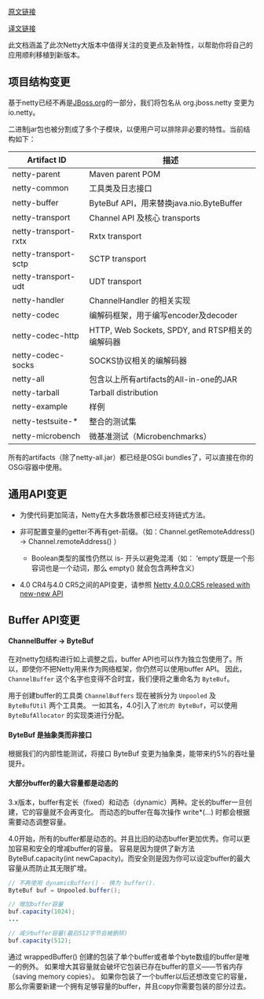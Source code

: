 
[原文链接](https://netty.io/wiki/new-and-noteworthy-in-4.0.html)

[译文链接](http://ifeve.com/netty-4-0-new/)

此文档涵盖了此次Netty大版本中值得关注的变更点及新特性，以帮助你将自己的应用顺利移植到新版本。

## 项目结构变更

基于netty已经不再是[JBoss.org](http://netty.io/news/2011/11/04/new-web-site.html)的一部分，我们将包名从 org.jboss.netty 变更为 io.netty。

二进制jar包也被分割成了多个子模块，以便用户可以排除非必要的特性。当前结构如下：

Artifact ID | 描述 
 --- | --- 
netty-parent |	Maven parent POM
netty-common |	工具类及日志接口
netty-buffer |	ByteBuf API，用来替换java.nio.ByteBuffer
netty-transport |	Channel API 及核心 transports
netty-transport-rxtx |	Rxtx transport
netty-transport-sctp |	SCTP transport
netty-transport-udt |	UDT transport
netty-handler |	ChannelHandler 的相关实现
netty-codec |	编解码框架，用于编写encoder及decoder
netty-codec-http |	HTTP, Web Sockets, SPDY, and RTSP相关的编解码器
netty-codec-socks |	SOCKS协议相关的编解码器
netty-all |	包含以上所有artifacts的All-in-one的JAR
netty-tarball |	Tarball distribution
netty-example |	样例
netty-testsuite-* |	整合的测试集
netty-microbench |	微基准测试（Microbenchmarks）

所有的artifacts（除了netty-all.jar）都已经是OSGi bundles了，可以直接在你的OSGi容器中使用。

## 通用API变更

- 为使代码更加简洁，Netty在大多数场景都已经支持链式方法。

- 非可配置变量的getter不再有get-前缀。（如：Channel.getRemoteAddress() → Channel.remoteAddress() ）
  - Boolean类型的属性仍然以 is- 开头以避免混淆（如： ‘empty’既是一个形容词也是一个动词，那么 empty() 就会包含两种含义）
  
- 4.0 CR4与4.0 CR5之间的API变更，请参照 [Netty 4.0.0.CR5 released with new-new API](http://netty.io/news/2013/06/18/4-0-0-CR5.html)

## Buffer API变更

#### ChannelBuffer → ByteBuf

在对netty包结构进行如上调整之后，buffer API也可以作为独立包使用了。所以，即使你不把Netty用来作为网络框架，你仍然可以使用buffer API。
因此，`ChannelBuffer` 这个名字也变得不合时宜，我们便将之重命名为 `ByteBuf`。

用于创建buffer的工具类 `ChannelBuffers` 现在被拆分为 `Unpooled` 及 `ByteBufUtil` 两个工具类。
一如其名，4.0引入了`池化的 ByteBuf`，可以使用 `ByteBufAllocator` 的实现类进行分配。

#### ByteBuf 是抽象类而非接口

根据我们的内部性能测试，将接口 ByteBuf 变更为抽象类，能带来约5%的吞吐量提升。

#### 大部分buffer的最大容量都是动态的

3.x版本，buffer有定长（fixed）和动态（dynamic）两种。定长的buffer一旦创建，它的容量就不会再变化。
而动态的buffer在每次操作 write*(…) 时都会根据需要动态调整容量。

4.0开始，所有的buffer都是动态的。并且比旧的动态buffer更加优秀。你可以更加容易和安全的增减buffer的容量。
容易是因为提供了新方法 ByteBuf.capacity(int newCapacity)。而安全则是因为你可以设定buffer的最大容量从而防止其无限扩增。

```java
// 不再使用 dynamicBuffer() - 换为 buffer().
ByteBuf buf = Unpooled.buffer();

// 增加buffer容量
buf.capacity(1024);
...

// 减少buffer容量(最后512字节会被删除)
buf.capacity(512);
```

通过 wrappedBuffer() 创建的包装了单个buffer或者单个byte数组的buffer是唯一的例外。
如果增大其容量就会破坏它包装已存在buffer的意义——节省内存（saving memory copies）。
如果你包装了一个buffer以后还想改变它的容量，那么你需要新建一个拥有足够容量的buffer，并且copy你需要包装的部分过去。


#### 

#### 

#### 

#### 

#### 






